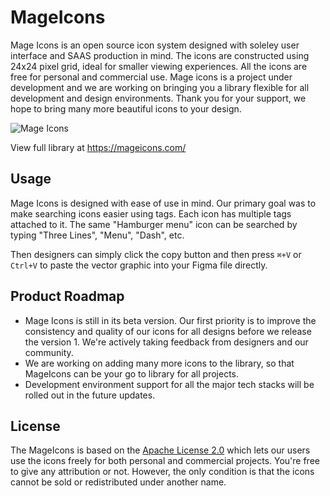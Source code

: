 # MageIcons  
  
Mage Icons is an open source icon system designed with soleley user interface and SAAS production in mind. The icons are constructed using 24x24 pixel grid, ideal for smaller viewing experiences. All the icons are free for personal and commercial use. Mage icons is a project under development and we are working on bringing you a library flexible for all development and design environments. Thank you for your support, we hope to bring many more beautiful icons to your design.  

![Mage Icons](https://drive.google.com/file/d/1E7nly1oHFByDNEmy5LWOF2XoNUFPhJiz/view?usp=sharing)
  
View full library at https://mageicons.com/  
  
## Usage  
  
Mage Icons is designed with ease of use in mind. Our primary goal was to make searching icons easier using tags. Each icon has multiple tags attached to it. The same "Hamburger menu" icon can be searched by typing "Three Lines", "Menu", "Dash", etc.  
  
Then designers can simply click the copy button and then press `⌘+V` or `Ctrl+V` to paste the vector graphic into your Figma file directly.
  
## Product Roadmap
  
 - Mage Icons is still in its beta version. Our first priority is to improve the consistency and quality of our icons for all designs before we release the version 1. We're actively taking feedback from designers and our community.
- We are working on adding many more icons to the library, so that MageIcons can be your go to library for all projects.  
- Development environment support for all the major tech stacks will be rolled out in the future updates.  
  
## License  
  
The MageIcons is based on the [Apache License 2.0](https://www.apache.org/licenses/LICENSE-2.0.txt) which lets our users use the icons freely for both personal and commercial projects. You're free to give any attribution or not. However, the only condition is that the icons cannot be sold or redistributed under another name.
